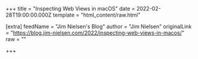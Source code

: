 
+++
title = "Inspecting Web Views in macOS"
date = 2022-02-28T19:00:00.000Z
template = "html_content/raw.html"

[extra]
feedName = "Jim Nielsen's Blog"
author = "Jim Nielsen"
originalLink = "https://blog.jim-nielsen.com/2022/inspecting-web-views-in-macos/"
raw = ""

+++

